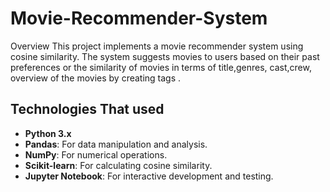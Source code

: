 # Movie-Recommender-System
Overview
This project implements a movie recommender system using cosine similarity. The system suggests movies to users based on their past preferences or the similarity of movies in terms of title,genres, cast,crew, overview of the movies by creating tags .

## Technologies That used

- **Python 3.x**
- **Pandas**: For data manipulation and analysis.
- **NumPy**: For numerical operations.
- **Scikit-learn**: For calculating cosine similarity.
- **Jupyter Notebook**: For interactive development and testing.
